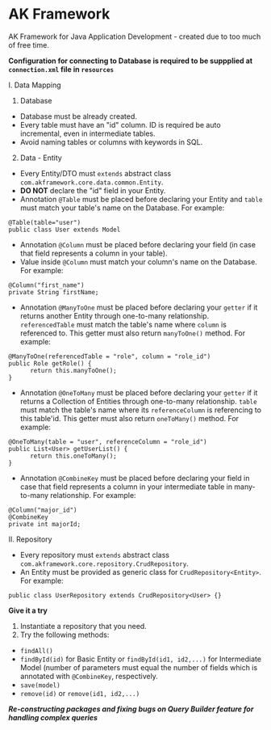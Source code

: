 # AK Framework
AK Framework for Java Application Development - created due to too much of free time.

**Configuration for connecting to Database is required to be suppplied at ```connection.xml``` file in ```resources```**

I. Data Mapping
1. Database
- Database must be already created.
- Every table must have an "id" column. ID is required be auto incremental, even in intermediate tables.
- Avoid naming tables or columns with keywords in SQL.
2. Data - Entity
- Every Entity/DTO must ```extends``` abstract class ```com.akframework.core.data.common.Entity```.
- **DO NOT** declare the "id" field in your Entity.
- Annotation ```@Table``` must be placed before declaring your Entity and ```table``` must match your table's name on the Database. For example:
```
@Table(table="user")
public class User extends Model
```
- Annotation ```@Column``` must be placed before declaring your field (in case that field represents a column in your table). 
- Value inside ```@Column``` must match your column's name on the Database. For example:
```
@Column("first_name")
private String firstName;
```
- Annotation ```@ManyToOne``` must be placed before declaring your ```getter``` if it returns another Entity through one-to-many relationship. ```referencedTable``` must match the table's name where ```column``` is referenced to. This getter must also return ```manyToOne()``` method. For example:
```
@ManyToOne(referencedTable = "role", column = "role_id")
public Role getRole() {
      return this.manyToOne();
}
```
- Annotation ```@OneToMany``` must be placed before declaring your ```getter``` if it returns a Collection of Entities through one-to-many relationship. ```table``` must match the table's name where its ```referenceColumn``` is referencing to this table'id. This getter must also return ```oneToMany()``` method. For example:
```
@OneToMany(table = "user", referenceColumn = "role_id")
public List<User> getUserList() {
      return this.oneToMany();
}
```
- Annotation ```@CombineKey```  must be placed before declaring your field in case that field represents a column in your intermediate table in many-to-many relationship. For example:
```
@Column("major_id")
@CombineKey
private int majorId;
```

II. Repository
- Every repository must ```extends``` abstract class ```com.akframework.core.repository.CrudRepository```.
- An Entity must be provided as generic class for ```CrudRepository<Entity>```. For example:
```
public class UserRepository extends CrudRepository<User> {}
```
       
 **Give it a try**      
 1. Instantiate a repository that you need.
 2. Try the following methods:
   - ```findAll()```
   - ```findById(id)``` for Basic Entity or ```findById(id1, id2,...)``` for Intermediate Model (number of parameters must equal the number of fields which is annotated with ```@CombineKey```, respectively.
   - ```save(model)```
   - ```remove(id)``` or ```remove(id1, id2,...)```
   
 ***Re-constructing packages and fixing bugs on Query Builder feature for handling complex queries***
